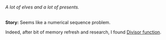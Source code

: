 ###### A lot of elves and a lot of presents.

**Story:** Seems like a numerical sequence problem.

Indeed, after bit of memory refresh and research, I found [Divisor function](https://en.wikipedia.org/wiki/Divisor_function).